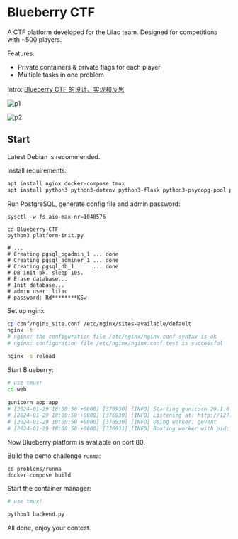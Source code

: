 # Blueberry CTF

A CTF platform developed for the  Lilac team. Designed for competitions with ~500 players.

Features:

- Private containers & private flags for each player
- Multiple tasks in one problem

Intro: [Blueberry CTF 的设计、实现和反思](https://www.ruanx.net/blueberry-ctf/)

![p1](https://github.com/Ruanxingzhi/Blueberry-CTF/assets/16996226/22def8f7-dd68-4e69-94b2-6e880d4e4741)

![p2](https://github.com/Ruanxingzhi/Blueberry-CTF/assets/16996226/65d8737f-ac36-4018-ab9f-2e78eb7826d7)


## Start

Latest Debian is recommended.

Install requirements:

```bash
apt install nginx docker-compose tmux
apt install python3 python3-dotenv python3-flask python3-psycopg-pool python3-passlib python3-psutil python3-gevent python3-rich python3-pycryptodome gunicorn
```

Run PostgreSQL, generate config file and admin password:

```
sysctl -w fs.aio-max-nr=1048576

cd Blueberry-CTF
python3 platform-init.py

# ...
# Creating pgsql_pgadmin_1 ... done
# Creating pgsql_adminer_1 ... done
# Creating pgsql_db_1      ... done
# DB init ok. sleep 10s.
# Erase database...
# Init database...
# admin user: lilac
# password: Rd********KSw
```

Set up nginx:
```bash
cp conf/nginx_site.conf /etc/nginx/sites-available/default
nginx -t
# nginx: the configuration file /etc/nginx/nginx.conf syntax is ok
# nginx: configuration file /etc/nginx/nginx.conf test is successful

nginx -s reload
```

Start Blueberry:
```bash
# use tmux!
cd web

gunicorn app:app
# [2024-01-29 18:00:50 +0800] [376930] [INFO] Starting gunicorn 20.1.0
# [2024-01-29 18:00:50 +0800] [376930] [INFO] Listening at: http://127.0.0.1:11451 (376930)
# [2024-01-29 18:00:50 +0800] [376930] [INFO] Using worker: gevent
# [2024-01-29 18:00:50 +0800] [376931] [INFO] Booting worker with pid: 376931
```

Now Blueberry platform is avaliable on port 80.

Build the demo challenge `runma`:
```
cd problems/runma
docker-compose build
```

Start the container manager:
```bash
# use tmux!

python3 backend.py
```

All done, enjoy your contest.
